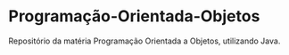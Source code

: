 # Programação-Orientada-Objetos
 Repositório da matéria Programação Orientada a Objetos, utilizando Java. 
